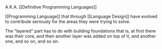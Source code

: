A.K.A. [[Definitive Programming Languages]]

[[Programming Language]] that through [[Language Design]] have evolved to contribute seriously for the areas they were trying to solve.

The "layered" part has to do with building foundations that is, at first there was their core, and then another layer was added on top of it, and another one, and so on, and so on.